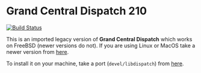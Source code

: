 Grand Central Dispatch 210
==========================
[![Build Status](https://api.cirrus-ci.com/github/shamazmazum/libdispatch-legacy.svg)](https://cirrus-ci.com/github/shamazmazum/libdispatch-legacy)

This is an imported legacy version of **Grand Central Dispatch** which
works on FreeBSD (newer versions do not). If you are using Linux or
MacOS take a newer version from
[here](https://github.com/apple/swift-corelibs-libdispatch).

To install it on your machine, take a port (`devel/libdispatch`) from
[here](https://github.com/shamazmazum/freebsd-ports).
